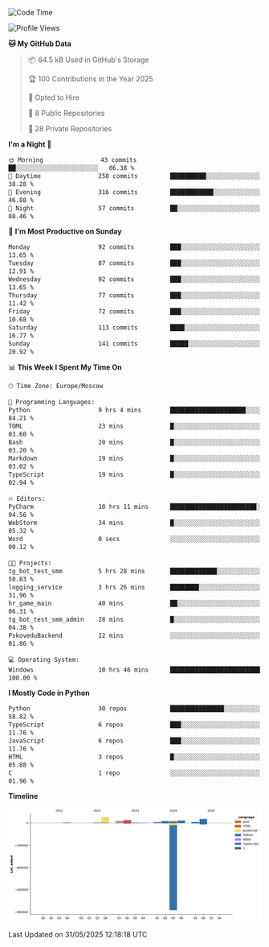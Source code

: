 <!--START_SECTION:waka-->
![Code Time](http://img.shields.io/badge/Code%20Time-682%20hrs%2059%20mins-blue)

![Profile Views](http://img.shields.io/badge/Profile%20Views-0-blue)

**🐱 My GitHub Data** 

> 📦 64.5 kB Used in GitHub's Storage 
 > 
> 🏆 100 Contributions in the Year 2025
 > 
> 💼 Opted to Hire
 > 
> 📜 8 Public Repositories 
 > 
> 🔑 28 Private Repositories 
 > 
**I'm a Night 🦉** 

```text
🌞 Morning                43 commits          ██░░░░░░░░░░░░░░░░░░░░░░░   06.38 % 
🌆 Daytime                258 commits         ██████████░░░░░░░░░░░░░░░   38.28 % 
🌃 Evening                316 commits         ████████████░░░░░░░░░░░░░   46.88 % 
🌙 Night                  57 commits          ██░░░░░░░░░░░░░░░░░░░░░░░   08.46 % 
```
📅 **I'm Most Productive on Sunday** 

```text
Monday                   92 commits          ███░░░░░░░░░░░░░░░░░░░░░░   13.65 % 
Tuesday                  87 commits          ███░░░░░░░░░░░░░░░░░░░░░░   12.91 % 
Wednesday                92 commits          ███░░░░░░░░░░░░░░░░░░░░░░   13.65 % 
Thursday                 77 commits          ███░░░░░░░░░░░░░░░░░░░░░░   11.42 % 
Friday                   72 commits          ███░░░░░░░░░░░░░░░░░░░░░░   10.68 % 
Saturday                 113 commits         ████░░░░░░░░░░░░░░░░░░░░░   16.77 % 
Sunday                   141 commits         █████░░░░░░░░░░░░░░░░░░░░   20.92 % 
```


📊 **This Week I Spent My Time On** 

```text
🕑︎ Time Zone: Europe/Moscow

💬 Programming Languages: 
Python                   9 hrs 4 mins        █████████████████████░░░░   84.21 % 
TOML                     23 mins             █░░░░░░░░░░░░░░░░░░░░░░░░   03.60 % 
Bash                     20 mins             █░░░░░░░░░░░░░░░░░░░░░░░░   03.20 % 
Markdown                 19 mins             █░░░░░░░░░░░░░░░░░░░░░░░░   03.02 % 
TypeScript               19 mins             █░░░░░░░░░░░░░░░░░░░░░░░░   02.94 % 

🔥 Editors: 
PyCharm                  10 hrs 11 mins      ████████████████████████░   94.56 % 
WebStorm                 34 mins             █░░░░░░░░░░░░░░░░░░░░░░░░   05.32 % 
Word                     0 secs              ░░░░░░░░░░░░░░░░░░░░░░░░░   00.12 % 

🐱‍💻 Projects: 
tg_bot_test_smm          5 hrs 28 mins       █████████████░░░░░░░░░░░░   50.83 % 
logging_service          3 hrs 26 mins       ████████░░░░░░░░░░░░░░░░░   31.96 % 
hr_game_main             40 mins             ██░░░░░░░░░░░░░░░░░░░░░░░   06.31 % 
tg_bot_test_smm_admin    28 mins             █░░░░░░░░░░░░░░░░░░░░░░░░   04.38 % 
PskoveduBackend          12 mins             ░░░░░░░░░░░░░░░░░░░░░░░░░   01.86 % 

💻 Operating System: 
Windows                  10 hrs 46 mins      █████████████████████████   100.00 % 
```

**I Mostly Code in Python** 

```text
Python                   30 repos            ███████████████░░░░░░░░░░   58.82 % 
TypeScript               6 repos             ███░░░░░░░░░░░░░░░░░░░░░░   11.76 % 
JavaScript               6 repos             ███░░░░░░░░░░░░░░░░░░░░░░   11.76 % 
HTML                     3 repos             █░░░░░░░░░░░░░░░░░░░░░░░░   05.88 % 
C                        1 repo              ░░░░░░░░░░░░░░░░░░░░░░░░░   01.96 % 
```



**Timeline**

![Lines of Code chart](https://raw.githubusercontent.com/adlemx/adlemx/main/assets/bar_graph.png)


 Last Updated on 31/05/2025 12:18:18 UTC
<!--END_SECTION:waka-->
